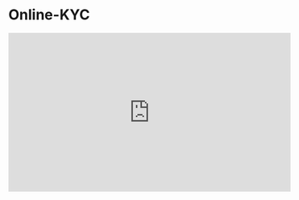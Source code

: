# Online-KYC
 

<iframe width="560" height="315" src="https://youtube.com/shorts/If_zLEj_NDg?si=iEzxaNwSAKCKHt30" frameborder="0" allowfullscreen></iframe>
